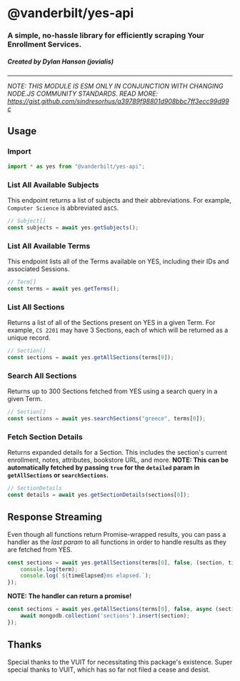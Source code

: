 # @vanderbilt/yes-api

### A simple, no-hassle library for efficiently scraping Your Enrollment Services.

##### Created by Dylan Hanson (jovialis)
---
_NOTE: THIS MODULE IS ESM ONLY IN CONJUNCTION WITH CHANGING NODE.JS COMMUNITY STANDARDS. READ
MORE: https://gist.github.com/sindresorhus/a39789f98801d908bbc7ff3ecc99d99c_

## Usage

### Import

```typescript
import * as yes from "@vanderbilt/yes-api";
```

### List All Available Subjects

This endpoint returns a list of subjects and their abbreviations. For example, `Computer Science` is abbreviated as`CS`.

```typescript
// Subject[]
const subjects = await yes.getSubjects();
```

### List All Available Terms

This endpoint lists all of the Terms available on YES, including their IDs and associated Sessions.

```typescript
// Term[]
const terms = await yes.getTerms();
```

### List All Sections

Returns a list of all of the Sections present on YES in a given Term. For example, `CS 2201` may have 3 Sections, each
of which will be returned as a unique record.

```typescript
// Section[]
const sections = await yes.getAllSections(terms[0]);
```

### Search All Sections

Returns up to 300 Sections fetched from YES using a search query in a given Term.

```typescript
// Section[]
const sections = await yes.searchSections("greece", terms[0]);
```

### Fetch Section Details

Returns expanded details for a Section. This includes the section's current enrollment, notes, attributes, bookstore
URL, and more. <b>NOTE: This can be automatically fetched by passing `true` for the `detailed` param in `getAllSections`
or `searchSections`.</b>

```typescript
// SectionDetails
const details = await yes.getSectionDetails(sections[0]);
```

## Response Streaming

Even though all functions return Promise-wrapped results, you can pass a handler as the _last param_ to all functions in
order to handle results as they are fetched from YES.

```typescript
const sections = await yes.getAllSections(terms[0], false, (section, timeElapsed) => {
    console.log(term);
    console.log(`${timeElapsed}ms elapsed.`);
});
```

**NOTE: The handler can return a promise!**

```typescript
const sections = await yes.getAllSections(terms[0], false, async (section, timeElapsed) => {
    await mongodb.collection('sections').insert(section);
});
```

## Thanks

Special thanks to the VUIT for necessitating this package's existence. Super special thanks to VUIT, which has so far
not filed a cease and desist.